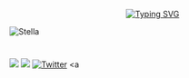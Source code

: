 <p align="center">
  <a href="https://git.io/typing-svg"><img src="https://readme-typing-svg.demolab.com?font=Fira+Code&weight=100&duration=4000&pause=500&color=AF39F7&center=true&vCenter=true&multiline=true&random=false&width=550&height=100&lines=Desenvolvimento+de+Software+Multiplataforma;Sempre+em+busca+de+novos+desafios;Cada+linha+%C3%A9+um+novo+aprendizado" alt="Typing SVG" /></a>
</p>


![Stella](https://github.com/StellaSoares14/StellaSoares14/assets/129445948/4779546d-4b91-46a9-a556-12588467d9aa)


# 
<div> 
  
  <a href = "mailto:stellasoaresdasilva@gmail.com"><img src="https://img.shields.io/badge/-Gmail-%23333?style=for-the-badge&logo=gmail&logoColor=white" target="_blank"></a>
  <a href="https://www.linkedin.com/in/stella-soares-da-silva" target="_blank"><img src="https://img.shields.io/badge/-LinkedIn-%230077B5?style=for-the-badge&logo=linkedin&logoColor=white" target="_blank"></a> 
  <a href="https://twitter.com/S14Stella" target="_blank"><img alt="Twitter" src="https://img.shields.io/badge/twitter-%231DA1F2.svg?&style=for-the-badge&logo=twitter&logoColor=white" /></a> <a 
  
</div>
